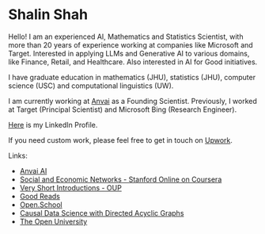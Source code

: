 # Shalin Shah

Hello! I am an experienced AI, Mathematics and Statistics Scientist, with more than 20 years of experience working at companies like Microsoft and Target. Interested in applying LLMs and Generative AI to various domains, like Finance, Retail, and Healthcare. Also interested in AI for Good initiatives.

I have graduate education in mathematics (JHU), statistics (JHU), computer science (USC) and computational linguistics (UW).

I am currently working at [Anvai](https://anvai.ai) as a Founding Scientist. Previously, I worked at Target (Principal Scientist) and Microsoft Bing (Research Engineer).

[Here](https://www.linkedin.com/in/shalinshah) is my LinkedIn Profile.

If you need custom work, please feel free to get in touch on [Upwork](https://www.upwork.com/freelancers/shalinshah).

Links:
  * [Anvai AI](https://anvai.ai)
  * [Social and Economic Networks - Stanford Online on Coursera](https://www.coursera.org/learn/social-economic-networks)
  * [Very Short Introductions - OUP](https://academic.oup.com/very-short-introductions)
  * [Good Reads](https://www.goodreads.com/)
  * [Open.School](https://open.school)
  * [Causal Data Science with Directed Acyclic Graphs](https://www.udemy.com/course/causal-data-science/)
  * [The Open University](https://www.open.ac.uk)
